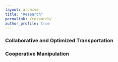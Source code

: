 ```yaml
---
layout: archive
title: "Research"
permalink: /research/
author_profile: true
---
```


### Collaborative and Optimized Transportation

### Cooperative Manipulation